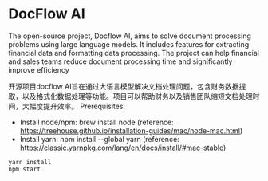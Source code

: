 # DocFlow AI 
The open-source project, Docflow AI, aims to solve document processing problems using large language models. It includes features for extracting financial data and formatting data processing. The project can help financial and sales teams reduce document processing time and significantly improve efficiency

开源项目docflow AI旨在通过大语言模型解决文档处理问题，包含财务数据提取，以及格式化数据处理等功能。项目可以帮助财务以及销售团队缩短文档处理时间，大幅度提升效率。
Prerequisites: 
* Install node/npm: brew install node (reference: https://treehouse.github.io/installation-guides/mac/node-mac.html)
* Install yarn: npm install --global yarn (reference: https://classic.yarnpkg.com/lang/en/docs/install/#mac-stable)


```
yarn install
npm start
```

